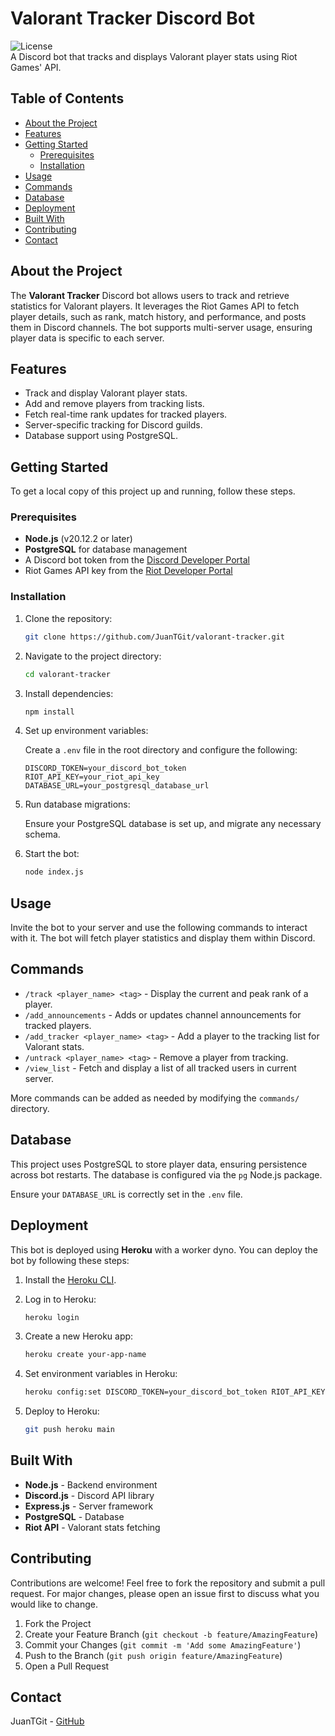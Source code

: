 # Valorant Tracker Discord Bot

![License](https://img.shields.io/github/license/JuanTGit/valorant-tracker)  
A Discord bot that tracks and displays Valorant player stats using Riot Games' API.

## Table of Contents

- [About the Project](#about-the-project)
- [Features](#features)
- [Getting Started](#getting-started)
  - [Prerequisites](#prerequisites)
  - [Installation](#installation)
- [Usage](#usage)
- [Commands](#commands)
- [Database](#database)
- [Deployment](#deployment)
- [Built With](#built-with)
- [Contributing](#contributing)
- [Contact](#contact)

## About the Project

The **Valorant Tracker** Discord bot allows users to track and retrieve statistics for Valorant players. It leverages the Riot Games API to fetch player details, such as rank, match history, and performance, and posts them in Discord channels. The bot supports multi-server usage, ensuring player data is specific to each server.

## Features

- Track and display Valorant player stats.
- Add and remove players from tracking lists.
- Fetch real-time rank updates for tracked players.
- Server-specific tracking for Discord guilds.
- Database support using PostgreSQL.

## Getting Started

To get a local copy of this project up and running, follow these steps.

### Prerequisites

- **Node.js** (v20.12.2 or later)
- **PostgreSQL** for database management
- A Discord bot token from the [Discord Developer Portal](https://discord.com/developers/applications)
- Riot Games API key from the [Riot Developer Portal](https://developer.riotgames.com/)

### Installation

1. Clone the repository:

    ```bash
    git clone https://github.com/JuanTGit/valorant-tracker.git
    ```

2. Navigate to the project directory:

    ```bash
    cd valorant-tracker
    ```

3. Install dependencies:

    ```bash
    npm install
    ```

4. Set up environment variables:

    Create a `.env` file in the root directory and configure the following:

    ```env
    DISCORD_TOKEN=your_discord_bot_token
    RIOT_API_KEY=your_riot_api_key
    DATABASE_URL=your_postgresql_database_url
    ```

5. Run database migrations:

    Ensure your PostgreSQL database is set up, and migrate any necessary schema.

6. Start the bot:

    ```bash
    node index.js
    ```

## Usage

Invite the bot to your server and use the following commands to interact with it. The bot will fetch player statistics and display them within Discord.

## Commands

- `/track <player_name> <tag>` - Display the current and peak rank of a player.
- `/add_announcements` - Adds or updates channel announcements for tracked players.
- `/add_tracker <player_name> <tag>` - Add a player to the tracking list for Valorant stats.
- `/untrack <player_name> <tag>` - Remove a player from tracking.
- `/view_list` - Fetch and display a list of all tracked users in current server.
  
More commands can be added as needed by modifying the `commands/` directory.

## Database

This project uses PostgreSQL to store player data, ensuring persistence across bot restarts. The database is configured via the `pg` Node.js package.

Ensure your `DATABASE_URL` is correctly set in the `.env` file.

## Deployment

This bot is deployed using **Heroku** with a worker dyno. You can deploy the bot by following these steps:

1. Install the [Heroku CLI](https://devcenter.heroku.com/articles/heroku-cli).
2. Log in to Heroku:

    ```bash
    heroku login
    ```

3. Create a new Heroku app:

    ```bash
    heroku create your-app-name
    ```

4. Set environment variables in Heroku:

    ```bash
    heroku config:set DISCORD_TOKEN=your_discord_bot_token RIOT_API_KEY=your_riot_api_key DATABASE_URL=your_postgresql_database_url
    ```

5. Deploy to Heroku:

    ```bash
    git push heroku main
    ```

## Built With

- **Node.js** - Backend environment
- **Discord.js** - Discord API library
- **Express.js** - Server framework
- **PostgreSQL** - Database
- **Riot API** - Valorant stats fetching

## Contributing

Contributions are welcome! Feel free to fork the repository and submit a pull request. For major changes, please open an issue first to discuss what you would like to change.

1. Fork the Project
2. Create your Feature Branch (`git checkout -b feature/AmazingFeature`)
3. Commit your Changes (`git commit -m 'Add some AmazingFeature'`)
4. Push to the Branch (`git push origin feature/AmazingFeature`)
5. Open a Pull Request

## Contact

JuanTGit - [GitHub](https://github.com/JuanTGit)

